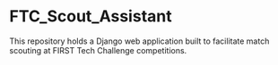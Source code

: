 # FTC_Scout_Assistant
This repository holds a Django web application built to facilitate match scouting at FIRST Tech Challenge competitions.
